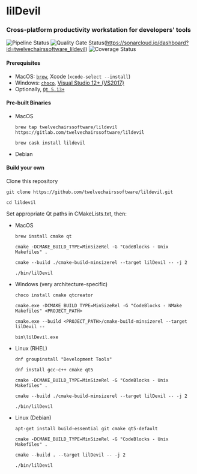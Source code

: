 # lilDevil
### Cross-platform productivity workstation for developers' tools 
![Pipeline Status](https://gitlab.com/twelvechairssoftware/lildevil/badges/master/pipeline.svg)
![Quality Gate Status](https://sonarcloud.io/api/project_badges/measure?project=twelvechairssoftware_lildevil&metric=alert_status)(https://sonarcloud.io/dashboard?id=twelvechairssoftware_lildevil)
![Coverage Status](https://gitlab.com/twelvechairssoftware/lildevil/badges/master/coverage.svg)

#### Prerequisites
 - MacOS: [`brew`](https://brew.sh), Xcode (`xcode-select --install`)
 - Windows: [`choco`](https://chocolatey.org/install), [Visual Studio 12+ (VS2017)](https://visualstudio.microsoft.com/vs/community/)
 - Optionally, [`Qt 5.13+`](https://www.qt.io/download-qt-installer)


#### Pre-built Binaries

- MacOS

  `brew tap twelvechairssoftware/lildevil https://gitlab.com/twelvechairssoftware/lildevil`
  
  `brew cask install lildevil`

- Debian

#### Build your own
Clone this repository

  `git clone https://github.com/twelvechairssoftware/lildevil.git`
  
  `cd lildevil`

Set appropriate Qt paths in CMakeLists.txt, then:

 - MacOS
       
      `brew install cmake qt`
      
      `cmake -DCMAKE_BUILD_TYPE=MinSizeRel -G "CodeBlocks - Unix Makefiles" .`
 
      `cmake --build ./cmake-build-minsizerel --target lilDevil -- -j 2`
      
      `./bin/lilDevil`
 
 - Windows (very architecture-specific)
 
      `choco install cmake qtcreator`
      
      `cmake.exe -DCMAKE_BUILD_TYPE=MinSizeRel -G "CodeBlocks - NMake Makefiles" <PROJECT_PATH>`

      `cmake.exe --build <PROJECT_PATH>/cmake-build-minsizerel --target lilDevil --`
      
      `bin\lilDevil.exe`

 - Linux (RHEL)
       
      `dnf groupinstall "Development Tools"`
      
      `dnf install gcc-c++ cmake qt5`
      
      `cmake -DCMAKE_BUILD_TYPE=MinSizeRel -G "CodeBlocks - Unix Makefiles" .`
 
      `cmake --build ./cmake-build-minsizerel --target lilDevil -- -j 2`
      
      `./bin/lilDevil`

 - Linux (Debian)
             
      `apt-get install build-essential git cmake qt5-default`
      
      `cmake -DCMAKE_BUILD_TYPE=MinSizeRel -G "CodeBlocks - Unix Makefiles" .`
 
      `cmake --build . --target lilDevil -- -j 2`
      
      `./bin/lilDevil`
